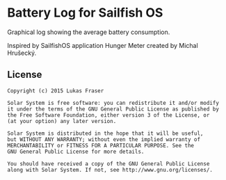 Battery Log for Sailfish OS
===========================

Graphical log showing the average battery consumption.

Inspired by SailfishOS application Hunger Meter created by Michal Hrušecký.


License
-------

    Copyright (c) 2015 Lukas Fraser

    Solar System is free software: you can redistribute it and/or modify
    it under the terms of the GNU General Public License as published by
    the Free Software Foundation, either version 3 of the License, or
    (at your option) any later version.

    Solar System is distributed in the hope that it will be useful,
    but WITHOUT ANY WARRANTY; without even the implied warranty of
    MERCHANTABILITY or FITNESS FOR A PARTICULAR PURPOSE. See the
    GNU General Public License for more details.

    You should have received a copy of the GNU General Public License
    along with Solar System. If not, see http://www.gnu.org/licenses/.